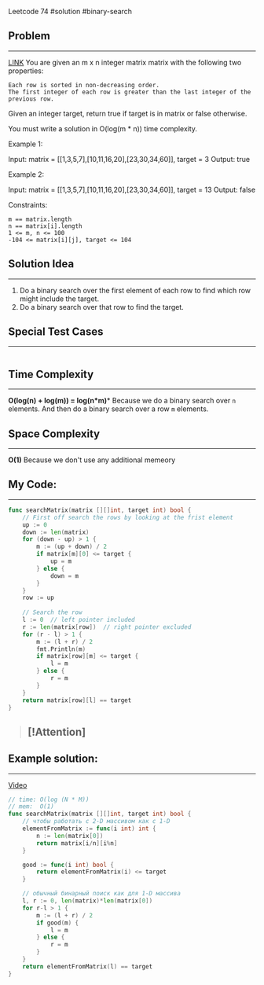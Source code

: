 Leetcode 74
#solution 
#binary-search 
## Problem
___
[LINK](PLACEHOLDER)
You are given an m x n integer matrix matrix with the following two properties:

    Each row is sorted in non-decreasing order.
    The first integer of each row is greater than the last integer of the previous row.

Given an integer target, return true if target is in matrix or false otherwise.

You must write a solution in O(log(m * n)) time complexity.

 

Example 1:

Input: matrix = \[[1,3,5,7],[10,11,16,20],[23,30,34,60]], target = 3
Output: true

Example 2:

Input: matrix = \[[1,3,5,7],[10,11,16,20],[23,30,34,60]], target = 13
Output: false

 

Constraints:

    m == matrix.length
    n == matrix[i].length
    1 <= m, n <= 100
    -104 <= matrix[i][j], target <= 104



## Solution Idea
___
1. Do a binary search over the first element of each row to find which row might include the target.
2. Do a binary search over that row to find the target.

## Special Test Cases
___
```

```

## Time Complexity
___
**O(log(n) + log(m)) = log(n\*m)*** 
Because we do a binary search over `n` elements. And then do a binary search over a row `m` elements.

## Space Complexity
___
**O(1)**
Because we don't use any additional memeory

## My Code:
___
```go
func searchMatrix(matrix [][]int, target int) bool {
    // First off search the rows by looking at the frist element
    up := 0
    down := len(matrix)
    for (down - up) > 1 {
        m := (up + down) / 2
        if matrix[m][0] <= target {
            up = m
        } else {
            down = m
        }
    }
    row := up
    
    // Search the row
    l := 0  // left pointer included
    r := len(matrix[row])  // right pointer excluded
    for (r - l) > 1 {
        m := (l + r) / 2
        fmt.Println(m)
        if matrix[row][m] <= target {
            l = m
        } else {
            r = m
        }
    }
    return matrix[row][l] == target
}   
```

> [!Attention]
> - 


## Example solution:
___
[Video](https://kinescope.io/0GboubeRnaMB9Mmajrex4p)

```go
// time: O(log (N * M))
// mem:  O(1)
func searchMatrix(matrix [][]int, target int) bool {
	// чтобы работать с 2-D массивом как с 1-D
	elementFromMatrix := func(i int) int {
		n := len(matrix[0])
		return matrix[i/n][i%n]
	}

	good := func(i int) bool {
		return elementFromMatrix(i) <= target
	}

	// обычный бинарный поиск как для 1-D массива
	l, r := 0, len(matrix)*len(matrix[0])
	for r-l > 1 {
		m := (l + r) / 2
		if good(m) {
			l = m
		} else {
			r = m
		}
	}
	return elementFromMatrix(l) == target
}

```